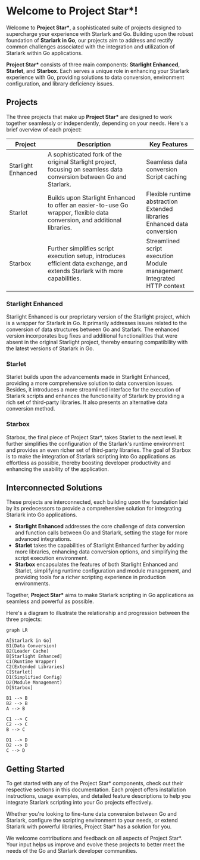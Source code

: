 # Welcome to Project Star*!

Welcome to **Project Star\***, a sophisticated suite of projects designed to supercharge your experience with Starlark and Go. Building upon the robust foundation of **Starlark in Go**, our projects aim to address and rectify common challenges associated with the integration and utilization of Starlark within Go applications.

**Project Star\*** consists of three main components: **Starlight Enhanced**, **Starlet**, and **Starbox**. Each serves a unique role in enhancing your Starlark experience with Go, providing solutions to data conversion, environment configuration, and library deficiency issues.

## Projects

The three projects that make up **Project Star\*** are designed to work together seamlessly or independently, depending on your needs. Here's a brief overview of each project:

| Project            | Description                                                                                                                 | Key Features                                                                        |
|--------------------|-----------------------------------------------------------------------------------------------------------------------------|-------------------------------------------------------------------------------------|
| Starlight Enhanced | A sophisticated fork of the original Starlight project, focusing on seamless data conversion between Go and Starlark.       | Seamless data conversion<br/> Script caching                                        |
| Starlet            | Builds upon Starlight Enhanced to offer an easier-to-use Go wrapper, flexible data conversion, and additional libraries.    | Flexible runtime abstraction<br/> Extended libraries <br/> Enhanced data conversion |
| Starbox            | Further simplifies script execution setup, introduces efficient data exchange, and extends Starlark with more capabilities. | Streamlined script execution<br/> Module management<br/> Integrated HTTP context    |

### Starlight Enhanced

Starlight Enhanced is our proprietary version of the Starlight project, which is a wrapper for Starlark in Go. It primarily addresses issues related to the conversion of data structures between Go and Starlark. The enhanced version incorporates bug fixes and additional functionalities that were absent in the original Starlight project, thereby ensuring compatibility with the latest versions of Starlark in Go.

### Starlet

Starlet builds upon the advancements made in Starlight Enhanced, providing a more comprehensive solution to data conversion issues. Besides, it introduces a more streamlined interface for the execution of Starlark scripts and enhances the functionality of Starlark by providing a rich set of third-party libraries. It also presents an alternative data conversion method.

### Starbox

Starbox, the final piece of Project Star*, takes Starlet to the next level. It further simplifies the configuration of the Starlark's runtime environment and provides an even richer set of third-party libraries. The goal of Starbox is to make the integration of Starlark scripting into Go applications as effortless as possible, thereby boosting developer productivity and enhancing the usability of the application.

## Interconnected Solutions

These projects are interconnected, each building upon the foundation laid by its predecessors to provide a comprehensive solution for integrating Starlark into Go applications.

- **Starlight Enhanced** addresses the core challenge of data conversion and function calls between Go and Starlark, setting the stage for more advanced integrations.
- **Starlet** takes the capabilities of Starlight Enhanced further by adding more libraries, enhancing data conversion options, and simplifying the script execution environment.
- **Starbox** encapsulates the features of both Starlight Enhanced and Starlet, simplifying runtime configuration and module management, and providing tools for a richer scripting experience in production environments.

Together, **Project Star\*** aims to make Starlark scripting in Go applications as seamless and powerful as possible.

Here's a diagram to illustrate the relationship and progression between the three projects:

```mermaid
graph LR

A[Starlark in Go]
B1(Data Conversion)
B2(Loader Cache)
B[Starlight Enhanced]
C1(Runtime Wrapper)
C2(Extended Libraries)
C[Starlet]
D1(Simplified Config)
D2(Module Management)
D[Starbox]

B1 --> B
B2 --> B
A --> B

C1 --> C
C2 --> C
B --> C

D1 --> D
D2 --> D
C --> D
```

## Getting Started

To get started with any of the Project Star* components, check out their respective sections in this documentation. Each project offers installation instructions, usage examples, and detailed feature descriptions to help you integrate Starlark scripting into your Go projects effectively.

Whether you're looking to fine-tune data conversion between Go and Starlark, configure the scripting environment to your needs, or extend Starlark with powerful libraries, Project Star* has a solution for you.

We welcome contributions and feedback on all aspects of Project Star*. Your input helps us improve and evolve these projects to better meet the needs of the Go and Starlark developer communities.
